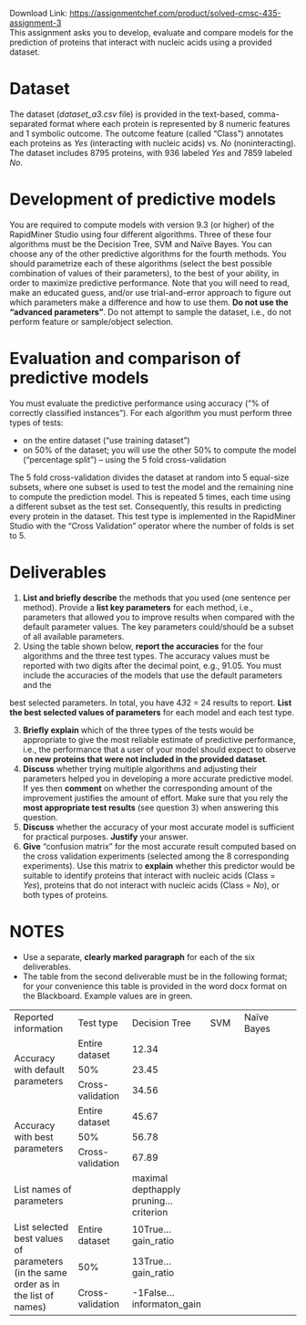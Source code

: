 Download Link: https://assignmentchef.com/product/solved-cmsc-435-assignment-3
<br>
This assignment asks you to develop, evaluate and compare models for the prediction of proteins that interact with nucleic acids using a provided dataset.




<h1>Dataset</h1>

The dataset (<em>dataset_a3.csv</em> file) is provided in the text-based, comma-separated format where each protein is represented by 8 numeric features and 1 symbolic outcome. The outcome feature (called “Class”) annotates each proteins as <em>Yes</em> (interacting with nucleic acids) vs. <em>No</em> (noninteracting). The dataset includes 8795 proteins, with 936 labeled <em>Yes</em> and 7859 labeled <em>No</em>.




<h1>Development of predictive models</h1>

You are required to compute models with version 9.3 (or higher) of the RapidMiner Studio using four different algorithms. Three of these four algorithms must be the Decision Tree, SVM and Naïve Bayes. You can choose any of the other predictive algorithms for the fourth methods. You should parametrize each of these algorithms (select the best possible combination of values of their parameters), to the best of your ability, in order to maximize predictive performance. Note that you will need to read, make an educated guess, and/or use trial-and-error approach to figure out which parameters make a difference and how to use them. <strong>Do not use the “advanced parameters”</strong>. Do not attempt to sample the dataset, i.e., do not perform feature or sample/object selection.




<h1>Evaluation and comparison of predictive models</h1>

You must evaluate the predictive performance using accuracy (“% of correctly classified instances”). For each algorithm you must perform three types of tests:

<ul>

 <li>on the entire dataset (“use training dataset”)</li>

 <li>on 50% of the dataset; you will use the other 50% to compute the model (“percentage split”) – using the 5 fold cross-validation</li>

</ul>

The 5 fold cross-validation divides the dataset at random into 5 equal-size subsets, where one subset is used to test the model and the remaining nine to compute the prediction model. This is repeated 5 times, each time using a different subset as the test set. Consequently, this results in predicting every protein in the dataset. This test type is implemented in the RapidMiner Studio with the “Cross Validation” operator where the number of folds is set to 5.




<h1>Deliverables</h1>

<ol>

 <li><strong>List and briefly describe</strong> the methods that you used (one sentence per method). Provide a <strong>list key parameters</strong> for each method, i.e., parameters that allowed you to improve results when compared with the default parameter values. The key parameters could/should be a subset of all available parameters.</li>

 <li>Using the table shown below, <strong>report the accuracies</strong> for the four algorithms and the three test types. The accuracy values must be reported with two digits after the decimal point, e.g., 91.05. You must include the accuracies of the models that use the default parameters and the</li>

</ol>

best selected parameters. In total, you have 4*3*2 = 24 results to report. <strong>List the best selected values of parameters</strong> for each model and each test type.

<ol start="3">

 <li><strong>Briefly explain</strong> which of the three types of the tests would be appropriate to give the most reliable estimate of predictive performance, i.e., the performance that a user of your model should expect to observe <strong>on new proteins that were not included in the provided dataset</strong>.</li>

 <li><strong>Discuss</strong> whether trying multiple algorithms and adjusting their parameters helped you in developing a more accurate predictive model. If yes then <strong>comment</strong> on whether the corresponding amount of the improvement justifies the amount of effort. Make sure that you rely the <strong>most appropriate test results</strong> (see question 3) when answering this question.</li>

 <li><strong>Discuss</strong> whether the accuracy of your most accurate model is sufficient for practical purposes. <strong>Justify</strong> your answer.</li>

 <li><strong>Give</strong> “confusion matrix” for the most accurate result computed based on the cross validation experiments (selected among the 8 corresponding experiments). Use this matrix to <strong>explain</strong> whether this predictor would be suitable to identify proteins that interact with nucleic acids (Class = <em>Yes</em>), proteins that do not interact with nucleic acids (Class = <em>No</em>), or both types of proteins.</li>

</ol>

<h1><strong>NOTES </strong></h1>

<ul>

 <li>Use a separate, <strong>clearly marked paragraph</strong> for each of the six deliverables.</li>

 <li>The table from the second deliverable must be in the following format; for your convenience this table is provided in the word docx format on the Blackboard. Example values are in green.</li>

</ul>




<table width="618">

 <tbody>

  <tr>

   <td width="147">Reported information</td>

   <td width="112">Test type</td>

   <td width="95">Decision Tree</td>

   <td width="85">SVM</td>

   <td width="95">Naïve Bayes</td>

   <td width="85"></td>

  </tr>

  <tr>

   <td rowspan="3" width="147">Accuracy with default parameters</td>

   <td width="112">Entire dataset</td>

   <td width="95">12.34</td>

   <td width="85"></td>

   <td width="95"></td>

   <td width="85"></td>

  </tr>

  <tr>

   <td width="112">50%</td>

   <td width="95">23.45</td>

   <td width="85"></td>

   <td width="95"></td>

   <td width="85"></td>

  </tr>

  <tr>

   <td width="112">Cross-validation</td>

   <td width="95">34.56</td>

   <td width="85"></td>

   <td width="95"></td>

   <td width="85"></td>

  </tr>

  <tr>

   <td rowspan="3" width="147">Accuracy with best parameters</td>

   <td width="112">Entire dataset</td>

   <td width="95">45.67</td>

   <td width="85"></td>

   <td width="95"></td>

   <td width="85"></td>

  </tr>

  <tr>

   <td width="112">50%</td>

   <td width="95">56.78</td>

   <td width="85"></td>

   <td width="95"></td>

   <td width="85"></td>

  </tr>

  <tr>

   <td width="112">Cross-validation</td>

   <td width="95">67.89</td>

   <td width="85"></td>

   <td width="95"></td>

   <td width="85"></td>

  </tr>

  <tr>

   <td colspan="2" width="259">List names of parameters</td>

   <td width="95">maximal depthapply pruning…criterion</td>

   <td width="85"></td>

   <td width="95"></td>

   <td width="85"></td>

  </tr>

  <tr>

   <td rowspan="3" width="147">List selected best values of parameters (in the same order as in the list of names)</td>

   <td width="112">Entire dataset </td>

   <td width="95">10True…gain_ratio</td>

   <td width="85"></td>

   <td width="95"></td>

   <td width="85"></td>

  </tr>

  <tr>

   <td width="112">50% </td>

   <td width="95">13True…gain_ratio</td>

   <td width="85"></td>

   <td width="95"></td>

   <td width="85"></td>

  </tr>

  <tr>

   <td width="112">Cross-validation </td>

   <td width="95">-1False…informaton_gain</td>

   <td width="85"></td>

   <td width="95"></td>

   <td width="85"></td>

  </tr>

 </tbody>

</table>


